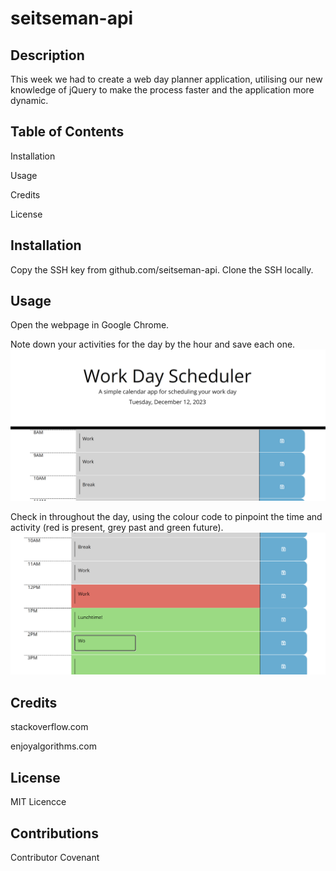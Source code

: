 # seitseman-api

## Description
This week we had to create a web day planner application, utilising our new knowledge of jQuery to make the process faster and the application more dynamic.

## Table of Contents
Installation

Usage

Credits

License

## Installation
Copy the SSH key from github.com/seitseman-api. Clone the SSH locally.

## Usage
Open the webpage in Google Chrome.

Note down your activities for the day by the hour and save each one.
![image](https://github.com/oliverstamper/seitseman-api/blob/9a3ce7fe0c99aa05bf02f2d5dd4c3ced2c407348/Screenshot%202023-12-12%20122713.png)


Check in throughout the day, using the colour code to pinpoint the time and activity (red is present, grey past and green future).
![image](https://github.com/oliverstamper/seitseman-api/blob/8f40cc7d105c7190279d5e79298fbbce6e4ca3ab/Screenshot%202023-12-12%20122901.png)


## Credits
stackoverflow.com

enjoyalgorithms.com

## License
MIT Licencce

## Contributions
Contributor Covenant
